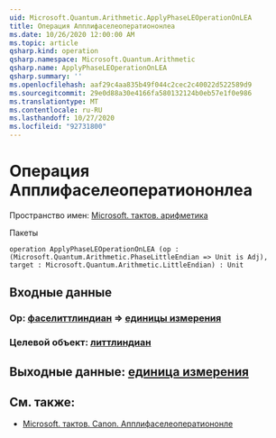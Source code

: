 ```yaml
---
uid: Microsoft.Quantum.Arithmetic.ApplyPhaseLEOperationOnLEA
title: Операция Апплифаселеоператиононлеа
ms.date: 10/26/2020 12:00:00 AM
ms.topic: article
qsharp.kind: operation
qsharp.namespace: Microsoft.Quantum.Arithmetic
qsharp.name: ApplyPhaseLEOperationOnLEA
qsharp.summary: ''
ms.openlocfilehash: aaf29c4aa835b49f044c2cec2c40022d522589d9
ms.sourcegitcommit: 29e0d88a30e4166fa580132124b0eb57e1f0e986
ms.translationtype: MT
ms.contentlocale: ru-RU
ms.lasthandoff: 10/27/2020
ms.locfileid: "92731800"
---
```

# <a name="applyphaseleoperationonlea-operation"></a>Операция Апплифаселеоператиононлеа

Пространство имен: [Microsoft. тактов. арифметика](xref:Microsoft.Quantum.Arithmetic)

Пакеты [](https://nuget.org/packages/)




```qsharp
operation ApplyPhaseLEOperationOnLEA (op : (Microsoft.Quantum.Arithmetic.PhaseLittleEndian => Unit is Adj), target : Microsoft.Quantum.Arithmetic.LittleEndian) : Unit
```


## <a name="input"></a>Входные данные

### <a name="op--phaselittleendian--unit-adj"></a>Op: [фаселиттлиндиан](xref:Microsoft.Quantum.Arithmetic.PhaseLittleEndian) => [единицы измерения](xref:microsoft.quantum.lang-ref.unit)




### <a name="target--littleendian"></a>Целевой объект: [литтлиндиан](xref:Microsoft.Quantum.Arithmetic.LittleEndian)





## <a name="output--unit"></a>Выходные данные: [единица измерения](xref:microsoft.quantum.lang-ref.unit)



## <a name="see-also"></a>См. также:

- [Microsoft. тактов. Canon. Апплифаселеоператиононле](xref:Microsoft.Quantum.Canon.ApplyPhaseLEOperationOnLE)